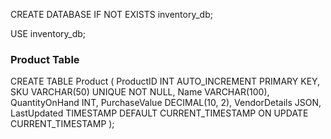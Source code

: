 CREATE DATABASE IF NOT EXISTS inventory_db;

USE inventory_db;
### Product Table
CREATE TABLE Product (
    ProductID INT AUTO_INCREMENT PRIMARY KEY,
    SKU VARCHAR(50) UNIQUE NOT NULL,
    Name VARCHAR(100),
    QuantityOnHand INT,
    PurchaseValue DECIMAL(10, 2),
    VendorDetails JSON,
    LastUpdated TIMESTAMP DEFAULT CURRENT_TIMESTAMP ON UPDATE CURRENT_TIMESTAMP
);


